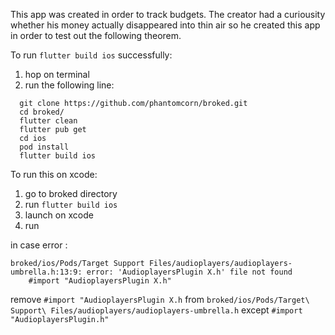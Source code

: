 This app was created in order to track budgets. 
The creator had a curiousity whether his money actually disappeared into thin air so he created this app in order to test out the following theorem.

To run ```flutter build ios``` successfully:

1. hop on terminal
2. run the following line: 
``` 
  git clone https://github.com/phantomcorn/broked.git
  cd broked/
  flutter clean
  flutter pub get
  cd ios
  pod install
  flutter build ios
```





To run this on xcode:

1. go to broked directory
2. run ```flutter build ios```
3. launch on xcode
4. run



in case error :
```
broked/ios/Pods/Target Support Files/audioplayers/audioplayers-umbrella.h:13:9: error: 'AudioplayersPlugin X.h' file not found
    #import "AudioplayersPlugin X.h"
```

remove ```#import "AudioplayersPlugin X.h``` from ```broked/ios/Pods/Target\ Support\ Files/audioplayers/audioplayers-umbrella.h``` except ```#import "AudioplayersPlugin.h"```




